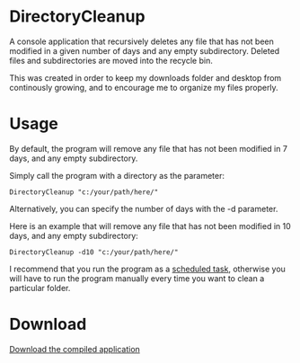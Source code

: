 # DirectoryCleanup
A console application that recursively deletes any file that has not been modified in a given number of days and any empty subdirectory. Deleted files and subdirectories are moved into the recycle bin.

This was created in order to keep my downloads folder and desktop from continously growing, and to encourage me to organize my files properly.

# Usage
By default, the program will remove any file that has not been modified in 7 days, and any empty subdirectory.

Simply call the program with a directory as the parameter:

`DirectoryCleanup "c:/your/path/here/"`

Alternatively, you can specify the number of days with the -d parameter.

Here is an example that will remove any file that has not been modified in 10 days, and any empty subdirectory:

`DirectoryCleanup -d10 "c:/your/path/here/"`

I recommend that you run the program as a [scheduled task](https://technet.microsoft.com/en-us/library/cc748993(v=ws.11).aspx), otherwise you will have to run the program manually every time you want to clean a particular folder.

# Download
[Download the compiled application](https://github.com/djoslin0/DirectoryCleanup/releases)
